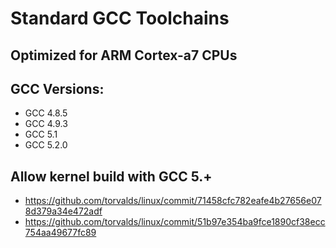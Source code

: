 Standard GCC Toolchains
=======================

Optimized for ARM Cortex-a7 CPUs
--------------------------------

GCC Versions:
--------------------
* GCC 4.8.5
* GCC 4.9.3
* GCC 5.1
* GCC 5.2.0

Allow kernel build with GCC 5.+
--------------------------------
* https://github.com/torvalds/linux/commit/71458cfc782eafe4b27656e078d379a34e472adf
* https://github.com/torvalds/linux/commit/51b97e354ba9fce1890cf38ecc754aa49677fc89
